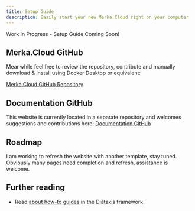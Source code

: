 ```yaml
---
title: Setup Guide
description: Easily start your new Merka.Cloud right on your computer
---
```


Work In Progress - Setup Guide Coming Soon!

## Merka.Cloud GitHub

Meanwhile feel free to review the repository, contribute and manually download & install using Docker Desktop or equivalent:

[Merka.Cloud GitHub Repository](https://github.com/worlddelights/merka.cloud)

## Documentation GitHub

This website is currently located in a separate repository and welcomes suggestions and contributions here: [Documentation GitHub](https://github.com/worlddelights/merka.cloud.web) 

## Roadmap

I am working to refresh the website with another template, stay tuned. Obviously many pages need completion and refresh, assistance is welcome.

## Further reading

- Read [about how-to guides](https://diataxis.fr/how-to-guides/) in the Diátaxis framework

